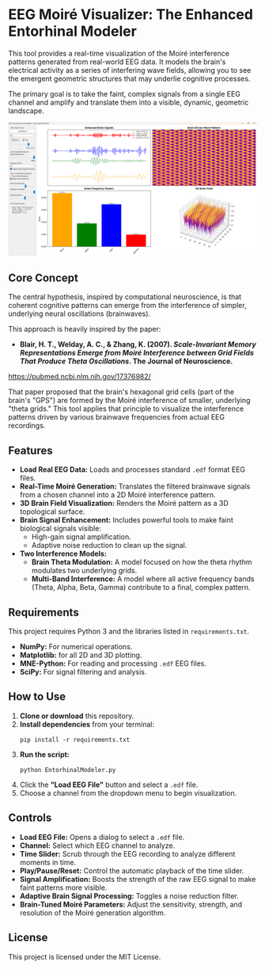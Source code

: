 # EEG Moiré Visualizer: The Enhanced Entorhinal Modeler

This tool provides a real-time visualization of the Moiré interference patterns generated from real-world EEG data. It models the brain's electrical activity as a series of interfering wave fields, allowing you to see the emergent geometric structures that may underlie cognitive processes.

The primary goal is to take the faint, complex signals from a single EEG channel and amplify and translate them into a visible, dynamic, geometric landscape.

![Screenshot of the EEG Moiré Visualizer in action](image.png)

## Core Concept

The central hypothesis, inspired by computational neuroscience, is that coherent cognitive patterns can emerge from the interference of simpler, underlying neural oscillations (brainwaves).

This approach is heavily inspired by the paper:
*   **Blair, H. T., Welday, A. C., & Zhang, K. (2007). *Scale-Invariant Memory Representations Emerge from Moiré Interference between Grid Fields That Produce Theta Oscillations*. The Journal of Neuroscience.**

  https://pubmed.ncbi.nlm.nih.gov/17376982/

That paper proposed that the brain's hexagonal grid cells (part of the brain's "GPS") are formed by the Moiré interference of smaller, underlying "theta grids." This tool applies that principle to visualize the interference patterns driven by various brainwave frequencies from actual EEG recordings.

## Features

*   **Load Real EEG Data:** Loads and processes standard `.edf` format EEG files.
*   **Real-Time Moiré Generation:** Translates the filtered brainwave signals from a chosen channel into a 2D Moiré interference pattern.
*   **3D Brain Field Visualization:** Renders the Moiré pattern as a 3D topological surface.
*   **Brain Signal Enhancement:** Includes powerful tools to make faint biological signals visible:
    *   High-gain signal amplification.
    *   Adaptive noise reduction to clean up the signal.
*   **Two Interference Models:**
    *   **Brain Theta Modulation:** A model focused on how the theta rhythm modulates two underlying grids.
    *   **Multi-Band Interference:** A model where all active frequency bands (Theta, Alpha, Beta, Gamma) contribute to a final, complex pattern.

## Requirements

This project requires Python 3 and the libraries listed in `requirements.txt`.

*   **NumPy:** For numerical operations.
*   **Matplotlib:** for all 2D and 3D plotting.
*   **MNE-Python:** For reading and processing `.edf` EEG files.
*   **SciPy:** For signal filtering and analysis.

## How to Use

1.  **Clone or download** this repository.
2.  **Install dependencies** from your terminal:
    ```
    pip install -r requirements.txt
    ```
3.  **Run the script:**
    ```
    python EntorhinalModeler.py
    ```
4.  Click the **"Load EEG File"** button and select a `.edf` file.
5.  Choose a channel from the dropdown menu to begin visualization.

## Controls

*   **Load EEG File:** Opens a dialog to select a `.edf` file.
*   **Channel:** Select which EEG channel to analyze.
*   **Time Slider:** Scrub through the EEG recording to analyze different moments in time.
*   **Play/Pause/Reset:** Control the automatic playback of the time slider.
*   **Signal Amplification:** Boosts the strength of the raw EEG signal to make faint patterns more visible.
*   **Adaptive Brain Signal Processing:** Toggles a noise reduction filter.
*   **Brain-Tuned Moiré Parameters:** Adjust the sensitivity, strength, and resolution of the Moiré generation algorithm.

## License

This project is licensed under the MIT License.

